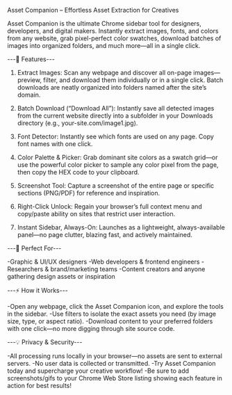 Asset Companion – Effortless Asset Extraction for Creatives

Asset Companion is the ultimate Chrome sidebar tool for designers, developers, and digital makers. Instantly extract images, fonts, and colors from any website, grab pixel-perfect color swatches, download batches of images into organized folders, and much more—all in a single click.

---🚀 Features---

1. Extract Images:
Scan any webpage and discover all on-page images—preview, filter, and download them individually or in a single click. Batch downloads are neatly organized into folders named after the site’s domain.

2. Batch Download (“Download All”):
Instantly save all detected images from the current website directly into a subfolder in your Downloads directory (e.g., your-site.com/image1.jpg).

3. Font Detector:
Instantly see which fonts are used on any page. Copy font names with one click.

4. Color Palette & Picker:
Grab dominant site colors as a swatch grid—or use the powerful color picker to sample any color pixel from the page, then copy the HEX code to your clipboard.

5. Screenshot Tool:
Capture a screenshot of the entire page or specific sections (PNG/PDF) for reference and inspiration.

6. Right-Click Unlock:
Regain your browser’s full context menu and copy/paste ability on sites that restrict user interaction.

7. Instant Sidebar, Always-On:
Launches as a lightweight, always-available panel—no page clutter, blazing fast, and actively maintained.

---🎨 Perfect For---

-Graphic & UI/UX designers
-Web developers & frontend engineers
-Researchers & brand/marketing teams
-Content creators and anyone gathering design assets or inspiration

---⚡️ How it Works---

-Open any webpage, click the Asset Companion icon, and explore the tools in the sidebar.
-Use filters to isolate the exact assets you need (by image size, type, or aspect ratio).
-Download content to your preferred folders with one click—no more digging through site source code.

---💡 Privacy & Security---

-All processing runs locally in your browser—no assets are sent to external servers.
-No user data is collected or transmitted.
-Try Asset Companion today and supercharge your creative workflow!
-Be sure to add screenshots/gifs to your Chrome Web Store listing showing each feature in action for best results!
